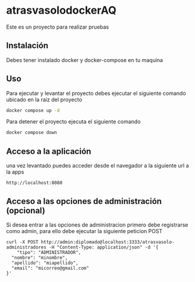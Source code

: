 # atrasvasolodockerAQ
Este es un proyecto para realizar pruebas

## Instalación
Debes tener instalado docker y docker-compose en tu maquina

## Uso
Para ejecutar y levantar el proyecto debes ejecutar el siguiente comando ubicado en la raiz del proyecto
```bash 
docker compose up -d
```
Para detener el proyecto ejecuta el siguiente comando
```bash
docker compose down
```


## Acceso a la aplicación
una vez levantado puedes acceder desde el navegador a la siguiente url a la apps
```
http://localhost:8080
```



## Acceso a las opciones de administración (opcional)
Si desea entrar a las opciones de administracion primero debe registrarse como admin, para ello debe ejecutar la siguiente peticion POST
```
curl -X POST http://admin:diplomado@localhost:3333/atrasvasolo-administradores -H "Content-Type: application/json" -d '{
    "tipo": "ADMINISTRADOR",
  "nombre": "minombre",
  "apellido": "miapellido",
  "email": "micorreo@gmail.com"
}'
```



